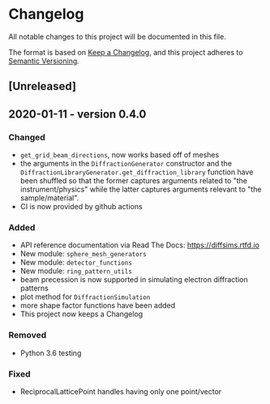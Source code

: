 # Changelog
All notable changes to this project will be documented in this file.

The format is based on [Keep a Changelog](https://keepachangelog.com/en/1.0.0/),
and this project adheres to [Semantic Versioning](https://semver.org/spec/v2.0.0.html).

## [Unreleased]
## 2020-01-11 - version 0.4.0
### Changed
- `get_grid_beam_directions`, now works based off of meshes
- the arguments in the `DiffractionGenerator` constructor and the `DiffractionLibraryGenerator.get_diffraction_library` function have been shuffled so that the former captures arguments related to "the instrument/physics" while the latter captures arguments relevant to "the sample/material".
- CI is now provided by github actions

### Added
- API reference documentation via Read The Docs: https://diffsims.rtfd.io
- New module: `sphere_mesh_generators`
- New module: `detector_functions`
- New module: `ring_pattern_utils`
- beam precession is now supported in simulating electron diffraction patterns
- plot method for `DiffractionSimulation`
- more shape factor functions have been added
- This project now keeps a Changelog

### Removed
- Python 3.6 testing

### Fixed
- ReciprocalLatticePoint handles having only one point/vector
